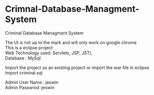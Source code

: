 # Crimnal-Database-Managment-System
Criminal Database Managment System 

The UI is not up to the mark and will only work on google chrome  
This is a eclipse project  
Web Technology used: Servlets, JSP, JSTL  
Database : MySql  

Import the project as an existing project or import the war file in eclipse  
Import criminal.sql  
  
Admin User Name : jeswin  
Admin Passwrod  :jeswin  

